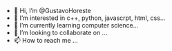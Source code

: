 - 👋 Hi, I’m @GustavoHoreste
- 👀 I’m interested in c++, python, javascrpt, html, css...
- 🌱 I’m currently learning computer science...
- 💞️ I’m looking to collaborate on ...
- 📫 How to reach me ...

<!---
GustavoHoreste/GustavoHoreste is a ✨ special ✨ repository because its `README.md` (this file) appears on your GitHub profile.
You can click the Preview link to take a look at your changes.
--->
